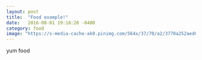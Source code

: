 ```yaml
---
layout: post
title:  "Food example!"
date:   2016-08-01 19:18:20 -0400
category: food
image: "https://s-media-cache-ak0.pinimg.com/564x/37/70/a2/3770a252aed053006080021159e77cf3.jpg"
---
```

yum food
